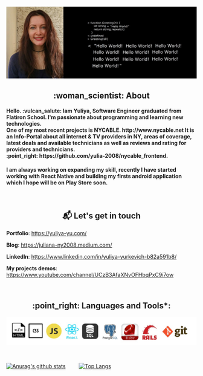 ![Yuliya](https://github.com/yulia-2008/yulia-2008/blob/main/yulia.jpg)


 <h2 align="center" >  :woman_scientist: About </h2>
<h4> Hello. :vulcan_salute: Iam Yuliya, Software Engineer graduated from <b>Flatiron School</b>. I'm passionate about programming and learning new technologies. <br>
One of my most recent projects is NYCABLE. http://www.nycable.net   It is an Info-Portal about all internet & TV providers in NY, areas of coverage, latest deals and available technicians as well as reviews and rating for providers and technicians. <br>:point_right: https://github.com/yulia-2008/nycable_frontend.
 </h4>
<h4> I am always working on expanding my skill, recently I have started working with React Native and building my firsts android application which I hope will be on Play Store soon. </h4>
 <br>

     
<h2 align="center" > 📬 Let's get in touch </h2>        


**Portfolio**: https://yuliya-yu.com/

**Blog**: https://juliana-ny2008.medium.com/

**LinkedIn**: https://www.linkedin.com/in/yuliya-yurkevich-b82a591b8/

**My projects demos**: https://www.youtube.com/channel/UCzB3AfaXNvOFHbqPxC9i7ow

<br>

<h2 align="center" > :point_right: Languages and Tools*: </h2>

![languages](https://github.com/yulia-2008/yulia-2008/blob/main/icon_SQL.jpg)

<br>


[![Anurag's github stats](https://github-readme-stats.vercel.app/api?username=yulia-2008&show_icons=true&theme=vue)](https://github.com/anuraghazra/github-readme-stats) &nbsp; &nbsp; &nbsp; &nbsp;       [![Top Langs](https://github-readme-stats.vercel.app/api/top-langs/?username=yulia-2008&show_icons=true&theme=vue)](https://github.com/anuraghazra/github-readme-stats)
  
 

<br>
